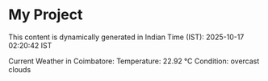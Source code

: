 # My Project

This content is dynamically generated in Indian Time (IST): 2025-10-17 02:20:42 IST


Current Weather in Coimbatore:
Temperature: 22.92 °C
Condition: overcast clouds
